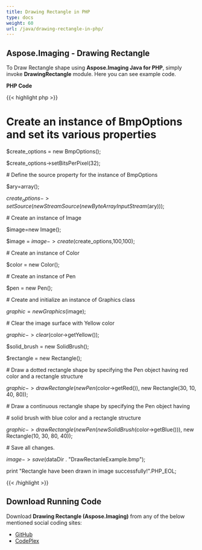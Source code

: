 ```yaml
---
title: Drawing Rectangle in PHP
type: docs
weight: 60
url: /java/drawing-rectangle-in-php/
---
```


## **Aspose.Imaging - Drawing Rectangle**
To Draw Rectangle shape using **Aspose.Imaging Java for PHP**, simply invoke **DrawingRectangle** module. Here you can see example code.

**PHP Code**

{{< highlight php >}}

 # Create an instance of BmpOptions and set its various properties

$create_options = new BmpOptions();

$create_options->setBitsPerPixel(32);

\# Define the source property for the instance of BmpOptions

$ary=array();

$create_options->setSource(new StreamSource(new ByteArrayInputStream($ary)));

\# Create an instance of Image

$image=new Image();

$image = $image->create($create_options,100,100);

\# Create an instance of Color

$color = new Color();

\# Create an instance of Pen

$pen = new Pen();

\# Create and initialize an instance of Graphics class

$graphic = new Graphics($image);

\# Clear the image surface with Yellow color

$graphic->clear($color->getYellow());

$solid_brush = new SolidBrush();

$rectangle = new Rectangle();

\# Draw a dotted rectangle shape by specifying the Pen object having red color and a rectangle structure

$graphic->drawRectangle(new Pen($color->getRed()), new Rectangle(30, 10, 40, 80));

\# Draw a continuous rectangle shape by specifying the Pen object having

\# solid brush with blue color and a rectangle structure

$graphic->drawRectangle(new Pen(new SolidBrush($color->getBlue())), new Rectangle(10, 30, 80, 40));

\# Save all changes.

$image->save($dataDir . "DrawRectanleExample.bmp");

print "Rectangle have been drawn in image successfully!".PHP_EOL;

{{< /highlight >}}
## **Download Running Code**
Download **Drawing Rectangle (Aspose.Imaging)** from any of the below mentioned social coding sites:

- [GitHub](https://github.com/aspose-imaging/Aspose.Imaging-for-Java/blob/master/Plugins/Aspose_Imaging_Java_for_PHP/src/aspose/imaging/DrawingImages/DrawingRectangle.php)
- [CodePlex](https://archive.codeplex.com/?p=asposeimagingjavaphp#src/aspose/imaging/DrawingImages/DrawingRectangle.php)
